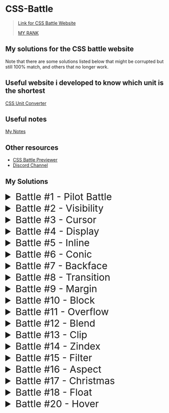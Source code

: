 # CSS-Battle
> [Link for CSS Battle Website](https://cssbattle.dev/)
> 
> [MY RANK](https://cssbattle.dev/player/NRClqjBuPcfhhmVfQNJzc7JqJJh1)

## My solutions for the CSS battle website

Note that there are some solutions listed below that might be corrupted but still 100% match, and others that no longer work.

## Useful website i developed to know which unit is the shortest

[CSS Unit Converter](https://khalidmesbah.github.io/Css-Unit-Converter/index.html)

## Useful notes

[My Notes](./notes/notes.md)

## Other resources

- [CSS Battle Previewer](https://tc70f3.csb.app/)
- [Discord Channel](https://discord.gg/bgkPrdqbdX)

## My Solutions

<details> <summary style="font-size:30px;cursor:pointer">Battle #1 - Pilot Battle</summary>

- [x] [#1 - Simply Square](./01_Pilot%20Battle/%231%20-%20Simply%20Square.html)

  ![#1 - Simply Square](./images/1.png)

- [x] [#2 - Carrom](./01_Pilot%20Battle/../01_Pilot%20Battle/%232%20-%20%20Carrom.html)

  ![#2 - Carrom](./images/2.png)

- [x] [#3 - Push Button](./01_Pilot%20Battle/%233%20-%20Push%20Button.html)

  ![#3 - Push Button](./images/3.png)

- [x] [#4 - Ups n Downs](./01_Pilot%20Battle/../01_Pilot%20Battle/%234%20-%20Ups%20n%20Downs.html)

  ![#4 - Ups n Downs](./images/4.png)

- [x] [#5 - Acid Rain](./01_Pilot%20Battle/../01_Pilot%20Battle/%235%20-%20Acid%20Rain.html)

  ![#5 - Acid Rain](./images/5.png)

- [x] [#6 - Missing Slice](./01_Pilot%20Battle/%236%20-%20Missing%20Slice.html)

  ![#6 - Missing Slice](./images/6.png)

- [x] [#7 - Leafy Trail](./01_Pilot%20Battle/%237%20-%20Leafy%20Trail.html)

  ![#7 - Leafy Trail](./images/7.png)

- [x] [#8 - Forking Crazy](./01_Pilot%20Battle/%238%20-%20Forking%20Crazy.html)

  ![#8 - Forking Crazy](./images/8.png)

- [x] [#9 - Tesseract](./01_Pilot%20Battle/%239%20-%20Tesseract.html)

  ![#9 - Tesseract](./images/9.png)

- [x] [#10 - Cloaked Spirits](./01_Pilot%20Battle/%2310%20-%20Cloaked%20Spirits.html)

  ![#10 - Cloaked Spirits](./images/10.png)

- [x] [#11 - Eye of Sauron](/01_Pilot%20Battle/%2311%20-%20Eye%20of%20Sauron.html)

  ![#11 - Eye of Sauron](./images/11.png)

- [x] [#12 - Wiggly Moustache](./01_Pilot%20Battle/%2312%20-%20Wiggly%20Moustache.html)

  ![#12 - Wiggly Moustache](./images/12.png)
  </details>

<details> <summary style="font-size:30px;cursor:pointer">Battle #2 - Visibility</summary>

- [x] [#13 - Totally Triangle](./02_Visibility/%2313%20-%20Totally%20Triangle.html)

  ![#13 - Totally Triangle](./images/13.png)

- [x] [#14 - Web Maker Logo](./02_Visibility/%2314%20-%20Web%20Maker%20Logo.html)

  ![#14 - Web Maker Logo](./images/14.png)

- [x] [#15 - Overlap](./02_Visibility/%2315%20-%20Overlap.html)

  ![#15 - Overlap](./images/15.png)

- [x] [#16 - Eye of The Tiger](./02_Visibility/%2316%20-%20Eye%20of%20the%20Tiger.html)

  ![#16 - Eye of The Tiger](./images/16.png)

- [x] [#17 - Fidget Spinner](./02_Visibility/%2317%20-%20Fidget%20Spinner.html)

  ![#17 - Fidget Spinner](./images/17.png)

- [x] [#18 - Matrix](./02_Visibility/%2318%20-%20Matrix.html)

  ![#18 - Matrix](./images/18.png)
  </details>

<details> <summary style="font-size:30px;cursor:pointer">Battle #3 - Cursor</summary>

- [x] [#19 - Cube](./03_Cursor/%2319%20-%20Cube.html)

  ![#19 - Cube](./images/19.png)

- [x] [#20 - Ticket](./03_Cursor/%2320%20-%20Ticket.html)

  ![#20 - Ticket](./images/20.png)

</details>

<details> <summary style="font-size:30px;cursor:pointer">Battle #4 - Display</summary>

- [x] [#21 - SitePoint Logo](./04_Display/%2321%20-%20SitePoint%20Logo.html)

  ![#21 - SitePoint Logo](./images/21.png)

- [x] [#22 - Cloud](./04_Display/%2322%20-%20Cloud.html)

  ![#22 - Cloud](./images/22.png)

- [x] [#23 - Boxception](./04_Display/%2323%20-%20Boxception.html)

  ![#23 - Boxception](./images/23.png)

- [x] [#24 - Switches](./04_Display/%2324%20-%20Switches.html)

  ![#24 - Switches](./images/24.png)

- [x] [#25 - Blossom](./04_Display/%2325%20-%20Blossom.html)

  ![#25 - Blossom](./images/25.png)

- [x] [#26 - Smiley](./04_Display/%2326%20-%20Smiley.html)

  ![#26 - Smiley](./images/26.png)

- [x] [#27 - Lock Up](./04_Display/%2327%20-%20Lock%20Up.html)

  ![#27 - Lock Up](./images/27.png)

- [x] [#28 - Cups & Balls](./04_Display/%2328%20-%20Cups%20&%20Balls.html)

  ![#28 - Cups & Balls](./images/28.png)
  </details>

<details> <summary style="font-size:30px;cursor:pointer">Battle #5 - Inline</summary>

- [x] [#29 - Suffocate](./05_Inline/%2329%20-%20Suffocate.html)

  ![#29 - Suffocate](./images/29.png)

- [x] [#30 - Horizon](./05_Inline/%2330%20-%20Horizon.html)

  ![#30 - Horizon](./images/30.png)

</details>

<details> <summary style="font-size:30px;cursor:pointer">Battle #6 - Conic</summary>

- [x] [#31 - Equals](./06_Conic/%2331%20-%20Equals.html)

  ![#31 - Equals](./images/31.png)

- [x] [#32 - Band-aid](./06_Conic/%2332%20-%20Band-aid.html)

  ![#32 - Band-aid](./images/32.png)
  </details>

<details> <summary style="font-size:30px;cursor:pointer">Battle #7 - Backface</summary>

- [x] [#33 - Birdie](./07_Backface/%2333%20-%20Birdie.html)

  ![#33 - Birdie](./images/33.png)

- [x] [#34 - Christmas Tree](./07_Backface/%2334%20-%20Christmas%20Tree.html)

  ![#34 - Christmas Tree](./images/34.png)

- [x] [#35 - Ice Cream](./07_Backface/%2335%20-%20Ice%20Cream.html)

  ![#35 - Ice Cream](./images/35.png)

- [x] [#36 - Interleaved](./07_Backface/%2336%20-%20Interleaved.html)

  ![#36 - Interleaved](./images/36.png)

- [x] [#37 - Tunnel](./07_Backface/%2337%20-%20Tunnel.html)

  ![#37 - Tunnel](./images/37.png)

- [x] [#38 - Not Simply Square](./07_Backface/%2338%20-%20Not%20Simply%20Square.html)

  ![#38 - Not Simply Square](./images/38.png)

- [x] [#39 - Sunset](./07_Backface/%2339%20-%20Sunset.html)

  ![#39 - Sunset](./images/39.png)

- [x] [#40 - Letter B](./07_Backface/%2340%20-%20Letter%20B.html)

  ![#40 - Letter B](./images/40.png)

- [x] [#41 - Fox Head](./07_Backface/%2341%20-%20Fox%20Head.html)

  ![#41 - Fox Head](./images/41.png)
  </details>

<details> <summary style="font-size:30px;cursor:pointer">Battle #8 - Transition</summary>

- [x] [#42 - Baby](./08_Transition/%2342%20-%20Baby.html)

  ![#42 - Baby](./images/42.png)

- [x] [#43 - Wrench](./08_Transition/%2343%20-%20Wrench.html)

  ![#43 - Wrench](./images/43.png)

- [x] [#44 - Stripes](./08_Transition/%2344%20-%20Stripes.html)

  ![#44 - Stripes](./images/44.png)

</details>

<details> <summary style="font-size:30px;cursor:pointer">Battle #9 - Margin</summary>

- [x] [#45 - Magical Tree](./09_Margin/%2345%20-%20Magical%20Tree.html)

  ![#45 - Magical Tree](./images/45.png)

- [x] [#46 - Mountains](./09_Margin/%2346%20-%20Mountains.html)

  ![#46 - Mountains](./images/46.png)

</details>

<details> <summary style="font-size:30px;cursor:pointer">Battle #10 - Block</summary>

- [x] [#47 - Corona Virus](./10_Block/%2347%20-%20Corona%20Virus.html)

  ![#47 - Corona Virus](./images/47.png)

- [x] [#48 - Wash Your Hands](./10_Block/%2348%20-%20Wash%20Your%20Hands.html)

  ![#48 - Wash Your Hands](./images/48.png)

- [x] [#49 - Stay at Home](./10_Block/%2349%20-%20Stay%20at%20Home.html)

  ![#49 - Stay at Home](./images/49.png)

- [x] [#50 - Use Hand Sanitizer](./10_Block/%2350%20-%20Use%20Hand%20Sanitizer.html)

  ![#50 - Use Hand Sanitizer](./images/50.png)

- [x] [#51 - Wear a Mask](./10_Block/%2351%20-%20Wear%20a%20Mask.html)

  ![#51 - Wear a Mask](./images/51.png)

- [x] [#52 - Break the Chain](./10_Block/%2352%20-%20Break%20the%20Chain.html)

  ![#52 - Break the Chain](./images/52.png)

</details>

<details> <summary style="font-size:30px;cursor:pointer">Battle #11 - Overflow</summary>

- [x] [#53 - Pastel Logo](./11_Overflow/%2353%20-%20Pastel%20Logo.html)

  ![#53 - Pastel Logo](./images/53.png)

- [x] [#54 - Black Lives Matter](./11_Overflow/%2354%20-%20Black%20Lives%20Matter.html)

  ![#54 - Black Lives Matter](./images/54.png)

- [x] [#55 - Windmill](./11_Overflow/%2355%20-%20Windmill.html)

  ![#55 - Windmill](./images/55.png)

- [x] [#56 - Skull](./11_Overflow/%2356%20-%20Skull.html)

  ![#56 - Skull](./images/56.png)

- [x] [#57 - Pillars](./11_Overflow/%2357%20-%20Pillars.html)

  ![#57 - Pillars](./images/57.png)

- [x] [#58 - Rose](./11_Overflow/%2358%20-%20Rose.html)

  ![#58 - Rose](./images/58.png)

- [x] [#59 - Earth](./11_Overflow/%2359%20-%20Earth.html)

  ![#59 - Earth](./images/59.png)

- [x] [#60 - Evil Triangles](./11_Overflow/%2360%20-%20Evil%20Triangles.html)

  ![#60 - Evil Triangles](./images/60.png)

</details>

<details> <summary style="font-size:30px;cursor:pointer">Battle #12 - Blend</summary>

- [x] [#61 - ImprovMX](./12_Blend/%2361%20-%20ImprovMX.html)

  ![#61 - ImprovMX](./images/61.png)

- [x] [#62 - Sunset](./12_Blend/%2362%20-%20Sunset.html)

  ![#62 - Sunset](./images/62.png)

- [x] [#63 - Command Key](./12_Blend/%2363%20-%20Command%20Key.html)

  ![#63 - Command Key](./images/63.png)

- [x] [#64 - Door Knob](./12_Blend/%2364%20-%20Door%20Knob.html)

  ![#64 - Door Knob](./images/64.png)

- [x] [#65 - Max Volume](./12_Blend/%2365%20-%20Max%20Volume.html)

  ![#65 - Max Volume](./images/65.png)

- [x] [#66 - Batmicky](./12_Blend/%2366%20-%20Batmicky.html)

  ![#66 - Batmicky](./images/66.png)

- [x] [#67 - Video Reel](./12_Blend/%2367%20-%20Video%20Reel.html)

  ![#67 - Video Reel](./images/67.png)

- [x] [#68 - Bell](./12_Blend/%2368%20-%20Bell.html)

  ![#68 - Bell](./images/68.png)

</details>

<details> <summary style="font-size:30px;cursor:pointer">Battle #13 - Clip</summary>

- [x] [#69 - PushOwl](./13_Clip/%2369%20-%20PushOwl.html)

  ![#69 - PushOwl](./images/69.png)

- [x] [#70 - Froggy](./13_Clip/%2370%20-%20Froggy.html)

  ![#70 - Froggy](./images/70.png)

- [x] [#71 - Elephant](./13_Clip/%2371%20-%20Elephant.html)

  ![#71 - Elephant](./images/71.png)

- [x] [#72 - Sheep](./13_Clip/%2372%20-%20Sheep.html)

  ![#72 - Sheep](./images/72.png)

- [x] [#73 - Happy Tiger](./13_Clip/%2373%20-%20Happy%20Tiger.html)

  ![#73 - Happy Tiger](./images/73.png)

- [x] [#74 - Danger Noodle](./13_Clip/%2374%20-%20Danger%20Noodle.html)

  ![#74 - Danger Noodle](./images/74.png)

- [x] [#75 - Hippo](./13_Clip/%2375%20-%20Hippo.html)

  ![#75 - Hippo](./images/75.png)

- [x] [#76 - Beeee](./13_Clip/%2376%20-%20Beeee.html)

  ![#76 - Beeee](./images/76.png)

</details>

<details> <summary style="font-size:30px;cursor:pointer">Battle #14 - Zindex</summary>

- [x] [#77 - Notes](./14_Zindex/%2377%20-%20Notes.html)

  ![#77 - Notes](./images/77.png)

- [x] [#78 - Ukulele](./14_Zindex/%2378%20-%20Ukulele.html)

  ![#78 - Ukulele](./images/78.png)

- [x] [#79 - Tambourine](./14_Zindex/%2379%20-%20Tambourine.html)

  ![#79 - Tambourine](./images/79.png)

- [x] [#80 - Piano](./14_Zindex/%2380%20-%20Piano.html)

  ![#80 - Piano](./images/80.png)

</details>

<details> <summary style="font-size:30px;cursor:pointer">Battle #15 - Filter</summary>

- [x] [#81 - Odoo](./15_Filter/%2381%20-%20Odoo.html)

  ![#81 - Odoo](./images/81.png)

- [x] [#82 - Diamond Cut](./15_Filter/%2382%20-%20Diamond%20Cut.html)

  ![#82 - Diamond Cut](./images/82.png)

- [x] [#83 - Supernova](./15_Filter/%2383%20-%20Supernova.html)

  ![#83 - Supernova](./images/83.png)

- [x] [#84 - Junction](./15_Filter/%2384%20-%20Junction.html)

  ![#84 - Junction](./images/84.png)

- [x] [#85 - Pythagoras](./15_Filter/%2385%20-%20Pythagoras.html)

  ![#85 - Pythagoras](./images/85.png)

- [x] [#86 - Stairway](./15_Filter/%2386%20-%20Stairway.html)

  ![#86 - Stairway](./images/86.png)

- [x] [#87 - Building Blocks](./15_Filter/%2387%20-%20Building%20Blocks.html)

  ![#87 - Building Blocks](./images/87.png)

- [x] [#88 - Tight Corner](./15_Filter/%2388%20-%20Tight%20Corner.html)

  ![#88 - Tight Corner](./images/88.png)

</details>

<details> <summary style="font-size:30px;cursor:pointer">Battle #16 - Aspect</summary>

- [x] [#89 - Summit](./16_Aspect/%2389%20-%20Summit.html)

  ![#89 - Summit](./images/89.png)

- [x] [#90 - Eclipse](./16_Aspect/%2390%20-%20Eclipse.html)

  ![#90 - Eclipse](./images/90.png)

- [x] [#91 - Reflection](./16_Aspect/%2391%20-%20Reflection.html)

  ![#91 - Reflection](./images/91.png)

- [x] [#92 - Squeeze](./16_Aspect/%2392%20-%20Squeeze.html)

  ![#92 - Squeeze](./images/92.png)

- [x] [#93 - Great Wall](./16_Aspect/%2393%20-%20Great%20Wall.html)

  ![#93 - Great Wall](./images/93.png)

- [x] [#94 - Ripples](./16_Aspect/%2394%20-%20Ripples.html)

  ![#94 - Ripples](./images/94.png)

- [x] [#95 - Pokeball](./16_Aspect/%2395%20-%20Pokeball.html)

  ![#95 - Pokeball](./images/95.png)

- [x] [#96 - Mandala](./16_Aspect/%2396%20-%20Mandala.html)

  ![#96 - Mandala](./images/96.png)

</details>

<details>
 <summary style="font-size:30px;cursor:pointer">Battle #17 - Christmas</summary>

- [x] [#97 - Snowman](./17_Christmas/%2397%20-%20Snowman.html)

  ![#97 - Snowman](./images/97.png)

- [x] [#98 - Candle](./17_Christmas/%2398%20-%20Candle.html)

  ![#98 - Candle](./images/98.png)

- [x] [#99 - Gift Box](./17_Christmas/%2399%20-%20Gift%20Box.html)

  ![#99 - Gift Box](./images/99.png)

- [x] [#100 - CSSBattle](./17_Christmas/%23100%20-%20CSSBattle.html)

  ![#100 - CSSBattle](./images/100.png)

</details>

<details>
 <summary style="font-size:30px;cursor:pointer">Battle #18 - Float</summary>

- [x] [#101 - Sharingan](./18_Float/%23101%20-%20Sharingan.html)

  ![#101 - Sharingan](./images/101.png)

- [] [#102 - One Piece](./18_Float/%23102%20-%20One%20Piece.html)

  ![#102 - One Piece](./images/102.png)

- [ ] [#103 - ]()

  ![#103 - ](./images/103.png)

- [ ] [#104 - ]()

  ![#104 - ](./images/104.png)

</details>

<details>
 <summary style="font-size:30px;cursor:pointer">Battle #20 - Hover</summary>

- [x] [#119 - Pacman](./20_Hover/%23119%20-%20Pacman.html)

  ![#119 - Pacman](./images/119.png)

- [x] [#121 - Duck Hunt](./20_Hover/%23121%20-%20Duck%20Hunt.html)

  ![#121 - Duck Hunt](./images/121.png)

</details>
